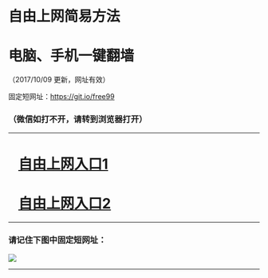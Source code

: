 ﻿# 自由上网简易方法

# 电脑、手机一键翻墙

（2017/10/09 更新，网址有效）

固定短网址：https://git.io/free99

### （微信如打不开，请转到浏览器打开）


***





# &nbsp;&nbsp; <a href="http://ft3047830532.fwq-tz-1001.info/fwqtz01.html?t=100900113049 " target="_blank">自由上网入口1</a>
# &nbsp;&nbsp; <a href="http://ft356527935.fwq-tz-1002.info/fwqtz02.html?t=100900115824 " target="_blank">自由上网入口2</a>
***

### 请记住下图中固定短网址：

<img src="https://s3-us-west-2.amazonaws.com/fwq-1001/yjfq-20170905okok.png" /> 


***

